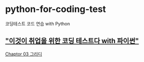 # python-for-coding-test

코딩테스트 코드 연습 with Python

## ["이것이 취업을 위한 코딩 테스트다 with 파이썬"](https://github.com/ndb796/python-for-coding-test)

[Chaptor 03 그리디](https://github.com/hwangwoojin/python-for-coding-test/tree/master/CHAPTER%2003%20그리디)

